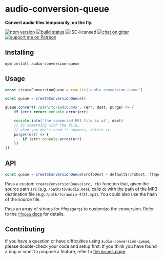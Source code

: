 # audio-conversion-queue

**Convert audio files temporarily, on the fly.**

[![npm version](https://img.shields.io/npm/v/audio-conversion-queue.svg)](https://www.npmjs.com/package/audio-conversion-queue)
[![build status](https://api.travis-ci.org/derhuerst/audio-conversion-queue.svg?branch=master)](https://travis-ci.org/derhuerst/audio-conversion-queue)
![ISC-licensed](https://img.shields.io/github/license/derhuerst/audio-conversion-queue.svg)
[![chat on gitter](https://badges.gitter.im/derhuerst.svg)](https://gitter.im/derhuerst)
[![support me on Patreon](https://img.shields.io/badge/support%20me-on%20patreon-fa7664.svg)](https://patreon.com/derhuerst)


## Installing

```shell
npm install audio-conversion-queue
```


## Usage

```js
const createConversionQueue = require('audio-conversion-queue')

const queue = createConversionQueue()

queue.convert('/path/to/audio.m4a', (err, dest, purge) => {
	if (err) return console.error(err)

	console.info('the converted MP3 file is at', dest)
	// do something with the file…
	// when you don't need it anymore, delete it:
	purge((err) => {
		if (err) console.error(err)
	})
})
```


## API

```js
const queue = createConversionQueue(srcToDest = defaultSrcToDest, ffmpegArgs = ['-acodec', 'mp3', '-format', 'mp3'])
```

Pass a custom `createConversionQueue(src, cb)` function that, given the source path `src` (e.g. `/path/to/audio.m4a`), calls `cb` with the path of the MP3 destination file (e.g. `/path/to/audio-4f2f.mp3`). You could also use the hash of the source file.

Pass an array of strings for `ffmpegArgs` to customize the conversion. Refer to the [`ffmpeg` docs](https://ffmpeg.org/ffmpeg.html) for details.


## Contributing

If you have a question or have difficulties using `audio-conversion-queue`, please double-check your code and setup first. If you think you have found a bug or want to propose a feature, refer to [the issues page](https://github.com/derhuerst/audio-conversion-queue/issues).
